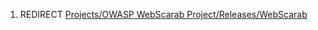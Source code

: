 1.  REDIRECT [Projects/OWASP WebScarab
    Project/Releases/WebScarab](Projects/OWASP_WebScarab_Project/Releases/WebScarab "wikilink")